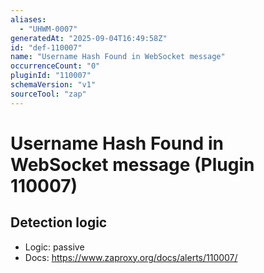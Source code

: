 ```yaml
---
aliases:
  - "UHWM-0007"
generatedAt: "2025-09-04T16:49:58Z"
id: "def-110007"
name: "Username Hash Found in WebSocket message"
occurrenceCount: "0"
pluginId: "110007"
schemaVersion: "v1"
sourceTool: "zap"
---
```


# Username Hash Found in WebSocket message (Plugin 110007)

## Detection logic

- Logic: passive
- Docs: https://www.zaproxy.org/docs/alerts/110007/

